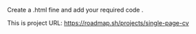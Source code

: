 Create a .html fine and add your required code .

This is project URL:
https://roadmap.sh/projects/single-page-cv
